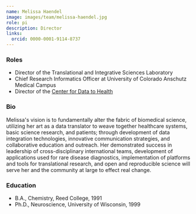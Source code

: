 ```yaml
---
name: Melissa Haendel
image: images/team/melissa-haendel.jpg
role: pi
description: Director
links:
  orcid: 0000-0001-9114-8737
---
```


### Roles

- Director of the Translational and Integrative Sciences Laboratory
- Chief Research Informatics Officer at University of Colorado Anschutz Medical Campus
- Director of the [Center for Data to Health](https://cd2h.org/)

### Bio

Melissa's vision is to fundamentally alter the fabric of biomedical science, utilizing her art as a data translator to weave together healthcare systems, basic science research, and patients; through development of data integration technologies, innovative communication strategies, and collaborative education and outreach.
Her demonstrated success in leadership of cross-disciplinary international teams, development of applications used for rare disease diagnostics, implementation of platforms and tools for translational research, and open and reproducible science will serve her and the community at large to effect real change.

### Education

- B.A., Chemistry, Reed College, 1991
- Ph.D., Neuroscience, University of Wisconsin, 1999
